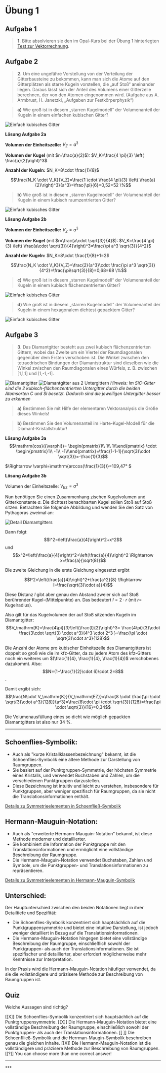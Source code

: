 <!--
author: Claudia Funke
email: claudia.funke@physik.tu-freiberg.de
title: Lösung Übung 1 
version: 2.0
language: de
narrator: Deutsch Female
comment:  Struktur der Materie Übung 1
@style
.lia-toc__bottom {
    display: none;
}
@end

import: https://raw.githubusercontent.com/liaTemplates/KekuleJS/master/README.md

import: https://github.com/liascript/CodeRunner

import: https://raw.githubusercontent.com/LiaTemplates/Pyodide/master/README.md
-->

# Übung 1

## Aufgabe 1
> __1.__ Bitte absolvieren sie den im Opal-Kurs bei der Übung 1 hinterlegten [Test zur Vektorrechnung](https://bildungsportal.sachsen.de/opal/auth/RepositoryEntry/1013219356/CourseNode/1692325844519000012).

## Aufgabe 2
> __2.__ Um eine ungefähre Vorstellung von der Verteilung der Gitterbausteine zu bekommen, kann man sich die Atome auf den Gitterplätzen als starre Kugeln vorstellen, die „auf Stoß“ aneinander liegen. Daraus lässt sich der Anteil des Volumens einer Gitterzelle berechnen, der von den Atomen eingenommen wird. (Aufgabe aus A. Armbrust, H. Janetzki, „Aufgaben zur Festkörperphysik“)

> __a)__ Wie groß ist in diesem „starren Kugelmodell“ der Volumenanteil der Kugeln in einem einfachen kubischen Gitter? 

![Einfach kubisches Gitter](media/sc.png "*Einfach kubisches Gitter; Quelle: A. Ambrust, H. Janetzki, Aufgaben zur Festkörperphysik*") 

**Lösung Aufgabe 2a**

**Volumen der Einheitszelle:** $V_Z=a^3$

**Volumen der Kugel** (mit $r=\frac{a}{2}$):  $V_K=\frac{4 \pi}{3} \left( \frac{a}{2}\right)^3$

**Anzahl der Kugeln:** $N_K=8\cdot \frac{1}{8}$

$$\frac{N_K \cdot V_K}{V_Z}=\frac{1  \cdot \frac{4 \pi}{3} \left( \frac{a}{2}\right)^3}{a^3}=\frac{\pi}{6}=0,52=52 \%$$



 
> __b)__ Wie groß ist in diesem „starren Kugelmodell“ der Volumenanteil der Kugeln in einem kubisch raumzentrierten Gitter? 

![Einfach kubisches Gitter](media/bcc.png "*Kubisch raumzentriertes Gitter; Quelle: A. Ambrust, H. Janetzki, Aufgaben zur Festkörperphysik*") 

**Lösung Aufgabe 2b**

**Volumen der Einheitszelle:** $V_Z=a^3$

**Volumen der Kugel** (mit $r=\frac{a\cdot \sqrt{3}}{4}$):  $V_K=\frac{4 \pi}{3} \left( \frac{a\cdot \sqrt{3}}{4}\right)^3=\frac{\pi a^3 \sqrt{3}}{4^2}$

**Anzahl der Kugeln:** $N_K=8\cdot \frac{1}{8}+1=2$

$$\frac{N_K \cdot V_K}{V_Z}=\frac{2}{a^3}\cdot \frac{\pi a^3 \sqrt{3}}{4^2}=\frac{\pi\sqrt{3}}{8}=0,68=68 \%$$

> __c)__ Wie groß ist in diesem „starren Kugelmodell“ der Volumenanteil der Kugeln in einem kubisch flächenzentrierten Gitter? 

![Einfach kubisches Gitter](media/fcc.png "*Kubisch flächenzentriertes Gitter; Quelle: A. Ambrust, H. Janetzki, Aufgaben zur Festkörperphysik*") 

> __d)__ Wie groß ist in diesem „starren Kugelmodell“ der Volumenanteil der Kugeln in einem hexagonalem dichtest gepacktem Gitter? 

![Einfach kubisches Gitter](media/hex.png "*Hexagonales Gitter; Quelle: A. Ambrust, H. Janetzki, Aufgaben zur Festkörperphysik*") 

## Aufgabe 3

> __3.__ Das Diamantgitter besteht aus zwei kubisch flächenzentrierten Gittern, wobei das Zweite um ein Viertel der Raumdiagonalen gegenüber dem Ersten verschoben ist. Die Winkel zwischen den tetraedrischen Bindungen der Diamantstruktur sind dieselben wie die Winkel zwischen den Raumdiagonalen eines Würfels, z. B. zwischen [1,1,1] und [1,-1,-1]. 

![Diamantgitter](media/diamant.png "*Diamantgitter; Abbildung erstellt mit VESTA, Quelle: C. Funke*") ![Diamantgitter aus 2 Untergittern](media/SiC.png "*SiC-Gitter; Abbildung erstellt mit VESTA, Quelle: C. Funke*")
*Hinweis: Im SiC-Gitter sind die 2 kubisch-flächenzentrierten Untergitter durch die beiden Atomsorten C und Si besetzt. Dadurch sind die jeweiligen Untergitter besser zu erkennen*

> __a)__ Bestimmen Sie mit Hilfe der elementaren Vektoranalysis die Größe dieses Winkels!

> __b)__ Bestimmen Sie den Volumenanteil im Harte-Kugel-Modell für die Diamant-Kristallstruktur!




**Lösung Aufgabe 3a**
$$\mathrm{cos}({\varphi})=
\begin{pmatrix}1\\ 1\\ 1\\\end{pmatrix} \cdot 
\begin{pmatrix}1\\ -1\\ -1\\\end{pmatrix}=\frac{1-1-1}{\sqrt{3}\cdot \sqrt{3}}=-\frac{1}{3}$$

$\Rightarrow \varphi=\mathrm{arccos(\frac{1}{3})}=109,47°  $

**Lösung Aufgabe 3b**

Volumen der Einheitszelle: $V_\mathrm{EZ}=a^3$

Nun benötigen Sie einen Zusammenhang zischen Kugelvolumen und Gitterkonstante $a$. Die dichtest benachbarten Kugel sollen Stoß auf Stoß sitzen. 
Betrachten Sie folgende Abbildung und wenden Sie den Satz von Pythagoras zweimal an:

![Detail Diamantgitters](media/diamanatdetail.png "*Ausschnitt aus Diamantgitter (ein Achtel der Einheitszelle) zum Erkennen der geometrischen Zusammenhänge zwischen $l$, $x$ und $\frac{a}{4}$; Quelle: A. Ambrust, H. Janetzki, Aufgaben zur Festkörperphysik*")


Dann folgt:
$$l^2=\left(\frac{a}{4}\right)^2+x^2$$
und
$$x^2=\left(\frac{a}{4}\right)^2+\left(\frac{a}{4}\right)^2 \Rightarrow x=\frac{a}{\sqrt{8}}$$

Die zweite Gleichung in die erste Gleichung eingesetzt ergibt


$$l^2=\left(\frac{a}{4}\right)^2+\frac{a^2}{8} \Rightarrow l=\frac{\sqrt{3}\cdot a}{4}$$

Diese Distanz $l$ gibt aber genau den Abstand zweier sich auf Stoß berührender Kugel-(Mittelpunkte) an. Das bedeutert $l= 2 \cdot r$ (mit $r=$ Kugelradius).

Also gilt für das Kugelvolumen der auf Stoß sitzenden Kugeln im Diamantgitter:
$$V_\mathrm{K}=\frac{4\pi}{3}\left(\frac{l}{2}\right)^3= \frac{4\pi}{3}\cdot \frac{3\cdot \sqrt{3} \cdot a^3}{4^3 \cdot 2^3 }=\frac{\pi \cdot \sqrt{3}\cdot a^3}{128}$$

Die Anzahl der Atome pro kubischer Einheitszelle des Diamantgitters ist doppelt so groß wie die im kfz-Gitter, da zu jedem Atom des kfz-Gitters noch ein weiteres um $(\frac{1}{4}, \frac{1}{4}, \frac{1}{4})$ verschobenes dazukommt. Also: $$N=(1+\frac{1}{2}\cdot 6)\cdot 2=8$$.

Damit ergibt sich:
$$\frac{N\cdot V_\mathrm{K}}{V_\mathrm{EZ}}=\frac{8 \cdot \frac{\pi \cdot \sqrt{3}\cdot a^3}{128}}{a^3}=\frac{8\cdot \pi \cdot \sqrt{3}}{128}=\frac{\pi \cdot \sqrt{3}}{16}=0,34$$

Die Volumenausfüllung eines so dicht wie möglich gepackten Diamantgitters ist also nur 34 %.



-----


## Schoenflies-Symbolik:
- Auch als "kurze Kristallklassenbezeichnung" bekannt, ist die Schoenflies-Symbolik eine ältere Methode zur Darstellung von Raumgruppen.
- Sie basiert auf der Punktgruppen-Symmetrie, der höchsten Symmetrie eines Kristalls, und verwendet Buchstaben und Zahlen, um die verschiedenen Punktgruppen darzustellen.
- Diese Bezeichnung ist intuitiv und leicht zu verstehen, insbesondere für Punktgruppen, aber weniger spezifisch für Raumgruppen, da sie nicht die Translationsinformationen enthält.

[Details zu Symmetrieelementen in Schoenfließ-Symbolik](https://de.wikipedia.org/wiki/Schoenflies-Symbolik)

## Hermann-Mauguin-Notation:
- Auch als "erweiterte Hermann-Mauguin-Notation" bekannt, ist diese Methode moderner und detaillierter.
- Sie kombiniert die Information der Punktgruppe mit den Translationsinformationen und ermöglicht eine vollständige Beschreibung der Raumgruppe.
- Die Hermann-Mauguin-Notation verwendet Buchstaben, Zahlen und Symbole, um die Punktgruppen- und Translationsinformationen zu repräsentieren.

[Details zu Symmetrieelementen in Hermann-Mauguin-Symbolik](https://de.wikipedia.org/wiki/Hermann-Mauguin-Symbolik)


## Unterschied:
Der Hauptunterschied zwischen den beiden Notationen liegt in ihrer Detailtiefe und Spezifität:
- Die Schoenflies-Symbolik konzentriert sich hauptsächlich auf die Punktgruppensymmetrie und bietet eine intuitive Darstellung, ist jedoch weniger detailliert in Bezug auf die Translationsinformationen.
- Die Hermann-Mauguin-Notation hingegen bietet eine vollständige Beschreibung der Raumgruppe, einschließlich sowohl der Punktgruppen- als auch der Translationsinformationen. Sie ist spezifischer und detaillierter, aber erfordert möglicherweise mehr Kenntnisse zur Interpretation.

In der Praxis wird die Hermann-Mauguin-Notation häufiger verwendet, da sie die vollständigere und präzisere Methode zur Beschreibung von Raumgruppen ist.

## Quiz
Welche Aussagen sind richtig?

[[X]] Die Schoenflies-Symbolik konzentriert sich hauptsächlich auf die Punktgruppensymmetrie.
[[X]] Die Hermann-Mauguin-Notation bietet eine vollständige Beschreibung der Raumgruppe, einschließlich sowohl der Punktgruppen- als auch der Translationsinformationen.
[[ ]] Die Schoenflließ-Symbolik und die Herrman-Maugin-Symbolik beschreiben genau die gleichen Inhalte.
[[X]] Die Hermann-Mauguin-Notation ist die vollständigere und präzisere Methode zur Beschreibung von Raumgruppen.
[[?]] You can choose more than one correct answer!
***
<div class = "answer">



</div>
***

